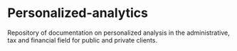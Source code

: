 # Personalized-analytics
Repository of documentation on personalized analysis in the administrative, tax and financial field for public and private clients.
